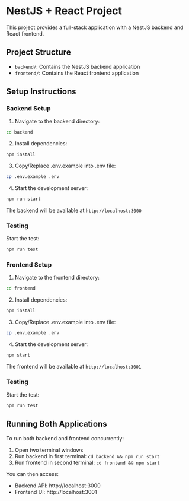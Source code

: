 # NestJS + React Project

This project provides a full-stack application with a NestJS backend and React frontend.

## Project Structure

- `backend/`: Contains the NestJS backend application
- `frontend/`: Contains the React frontend application

## Setup Instructions

### Backend Setup
1. Navigate to the backend directory:
```bash
cd backend
```

2. Install dependencies:
```bash
npm install
```

3. Copy/Replace .env.example into .env file:
```bash
cp .env.example .env
```

4. Start the development server:
```bash
npm run start
```

The backend will be available at `http://localhost:3000`

### Testing
Start the test:
```bash
npm run test
```

### Frontend Setup
1. Navigate to the frontend directory:
```bash
cd frontend
```

2. Install dependencies:
```bash
npm install
```

3. Copy/Replace .env.example into .env file:
```bash
cp .env.example .env
```

4. Start the development server:
```bash
npm start
```

The frontend will be available at `http://localhost:3001`

### Testing
Start the test:
```bash
npm run test
```

## Running Both Applications
To run both backend and frontend concurrently:
1. Open two terminal windows
2. Run backend in first terminal: `cd backend && npm run start`
3. Run frontend in second terminal: `cd frontend && npm start`

You can then access:
- Backend API: http://localhost:3000
- Frontend UI: http://localhost:3001
